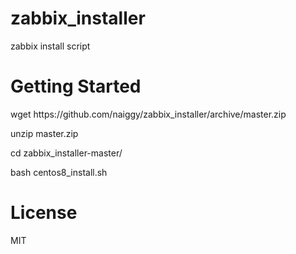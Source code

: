 # zabbix_installer
zabbix install script

<h1>Getting Started</h1>
wget https://github.com/naiggy/zabbix_installer/archive/master.zip

unzip master.zip

cd zabbix_installer-master/

bash centos8_install.sh

<h1>License</h1>
MIT
